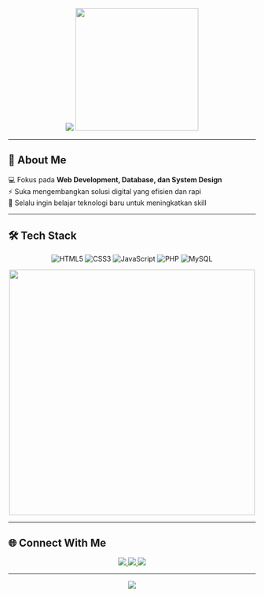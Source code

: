 <!-- HEADER -->
<div align="center">

<img src="https://capsule-render.vercel.app/api?type=waving&color=ff0000:800080&height=220&section=header&text=Christofio%20Adeputra%20Komar&fontSize=40&fontColor=ffffff&animation=twinkling&fontAlignY=35"/>

<!-- Animated Coding GIF -->
<img src="https://raw.githubusercontent.com/rajput2107/rajput2107/master/Assets/Developer.gif" width="250"/>

</div>

---

## 👋 About Me  

💻 Fokus pada **Web Development, Database, dan System Design**  
⚡ Suka mengembangkan solusi digital yang efisien dan rapi  
🚀 Selalu ingin belajar teknologi baru untuk meningkatkan skill  

---

## 🛠️ Tech Stack  

<div align="center">

![HTML5](https://img.shields.io/badge/HTML5-E34F26?style=for-the-badge&logo=html5&logoColor=white)
![CSS3](https://img.shields.io/badge/CSS3-1572B6?style=for-the-badge&logo=css3&logoColor=white)
![JavaScript](https://img.shields.io/badge/JavaScript-F7DF1E?style=for-the-badge&logo=javascript&logoColor=black)
![PHP](https://img.shields.io/badge/PHP-777BB4?style=for-the-badge&logo=php&logoColor=white)
![MySQL](https://img.shields.io/badge/MySQL-4479A1?style=for-the-badge&logo=mysql&logoColor=white)

<!-- Divider -->
<img src="https://user-images.githubusercontent.com/74038190/212284100-561aa473-3905-4a80-b561-0d28506553ee.gif" width="500"/>

</div>

---

## 🌐 Connect With Me  

<div align="center">

<a href="https://github.com/christofiokomar7" target="_blank">
  <img src="https://img.shields.io/badge/GitHub-CHRISTOFIOKOMAR7-181717?style=for-the-badge&logo=github&logoColor=white"/>
</a>

<a href="mailto:christofiokomar7@gmail.com" target="_blank">
  <img src="https://img.shields.io/badge/Gmail-christofiokomar7%40gmail.com-EA4335?style=for-the-badge&logo=gmail&logoColor=white"/>
</a>

<a href="https://linkedin.com/in/christofio-adeputra-komar" target="_blank">
  <img src="https://img.shields.io/badge/LinkedIn-Christofio%20Adeputra%20Komar-0A66C2?style=for-the-badge&logo=linkedin&logoColor=white"/>
</a>

</div>

---

<!-- FOOTER -->
<div align="center">

<img src="https://capsule-render.vercel.app/api?type=waving&color=800080:ff0000&height=120&section=footer"/>

</div>
